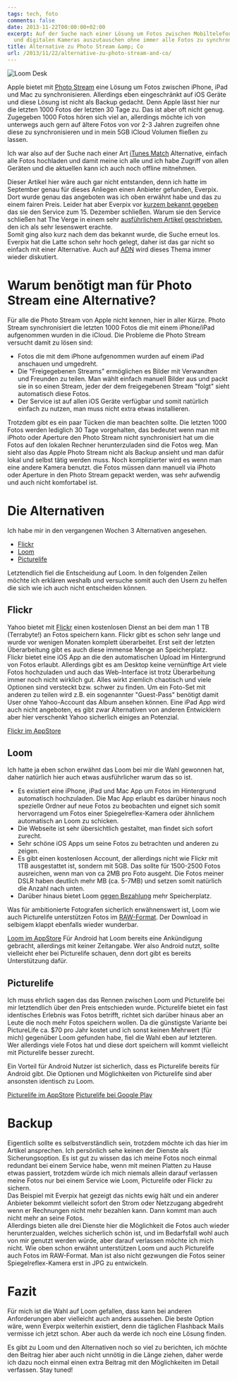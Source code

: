 ```yaml
---
tags: tech, foto
comments: false
date: 2013-11-22T00:00:00+02:00
excerpt: Auf der Suche nach einer Lösung um Fotos zwischen Mobiltelefonen, Macs, iPads
  und digitalen Kameras auszutauschen ohne immer alle Fotos zu synchronisieren.
title: Alternative zu Photo Stream &amp; Co
url: /2013/11/22/alternative-zu-photo-stream-and-co/
---
```


![Loom Desk](https://s3.amazonaws.com/f.cl.ly/items/2U0d0M3R0r2k2d1f2f0L/Loom_Desk.jpg)

Apple bietet mit [Photo Stream](http://www.apple.com/de/icloud/features/#photo-stream/) eine Lösung um Fotos zwischen iPhone, iPad und Mac zu synchronisieren. Allerdings eben eingeschränkt auf iOS Geräte und diese Lösung ist nicht als Backup gedacht. Denn Apple lässt hier nur die letzten 1000 Fotos der letzten 30 Tage zu. Das ist aber oft nicht genug. Zugegeben 1000 Fotos hören sich viel an, allerdings möchte ich von unterwegs auch gern auf ältere Fotos von vor 2-3 Jahren zugreifen ohne diese zu synchronisieren und in mein 5GB iCloud Volumen fließen zu lassen.

Ich war also auf der Suche nach einer Art [iTunes Match](https://www.apple.com/de/itunes/itunes-match/) Alternative, einfach alle Fotos hochladen und damit meine ich alle und ich habe Zugriff von allen Geräten und die aktuellen kann ich auch noch offline mitnehmen.

Dieser Artikel hier wäre auch gar nicht entstanden, denn ich hatte im September genau für dieses Anliegen einen Anbieter gefunden, Everpix. Dort wurde genau das angeboten was ich oben erwähnt habe und das zu einem fairen Preis. Leider hat aber Everpix vor [kurzem bekannt gegeben](http://blog.everpix.com/post/66102960115/we-gave-it-our-all) das sie den Service zum 15. Dezember schließen. Warum sie den Service schließen hat The Verge in einem sehr [ausführlichem Artikel geschrieben](http://www.theverge.com/2013/11/5/5039216/everpix-life-and-death-inside-the-worlds-best-photo-startup), den ich als sehr lesenswert erachte.  
Somit ging also kurz nach dem das bekannt wurde, die Suche erneut los. Everpix hat die Latte schon sehr hoch gelegt, daher ist das gar nicht so einfach mit einer Alternative. Auch auf [ADN](http://www.app.net/) wird dieses Thema immer wieder diskutiert.

# Warum benötigt man für Photo Stream eine Alternative?

Für alle die Photo Stream von Apple nicht kennen, hier in aller Kürze. Photo Stream synchronisiert die letzten 1000 Fotos die mit einem iPhone/iPad aufgenommen wurden in die iCloud. Die Probleme die Photo Stream versucht damit zu lösen sind:

* Fotos die mit dem iPhone aufgenommen wurden auf einem iPad anschauen und umgedreht.
* Die "Freigegebenen Streams" ermöglichen es Bilder mit Verwandten und Freunden zu teilen. Man wählt einfach manuell Bilder aus und packt sie in so einen Stream, jeder der dem freigegebenen Stream "folgt" sieht automatisch diese Fotos.
* Der Service ist auf allen iOS Geräte verfügbar und somit natürlich einfach zu nutzen, man muss nicht extra etwas installieren.

Trotzdem gibt es ein paar Tücken die man beachten sollte. Die letzten 1000 Fotos werden lediglich 30 Tage vorgehalten, das bedeutet wenn man mit iPhoto oder Aperture den Photo Stream nicht synchronisiert hat um die Fotos auf den lokalen Rechner herunterzuladen sind die Fotos weg. Man sieht also das Apple Photo Stream nicht als Backup ansieht und man dafür lokal und selbst tätig werden muss.
Noch komplizierter wird es wenn man eine andere Kamera benutzt. die Fotos müssen dann manuell via iPhoto oder Aperture in den Photo Stream gepackt werden, was sehr aufwendig und auch nicht komfortabel ist.

# Die Alternativen

Ich habe mir in den vergangenen Wochen 3 Alternativen angesehen.

* [Flickr](http://www.flickr.com/)
* [Loom](https://www.loom.com/)
* [Picturelife](https://picturelife.com/)

Letztendlich fiel die Entscheidung auf Loom. In den folgenden Zeilen möchte ich erklären weshalb und versuche somit auch den Usern zu helfen die sich wie ich auch nicht entscheiden können.

## Flickr

Yahoo bietet mit [Flickr](http://www.flickr.com/) einen kostenlosen Dienst an bei dem man 1 TB (Terrabyte!) an Fotos speichern kann. Flickr gibt es schon sehr lange und wurde vor wenigen Monaten komplett überarbeitet. Erst seit der letzten Überarbeitung gibt es auch diese immense Menge an Speicherplatz.  
Flickr bietet eine iOS App an die den automatischen Upload im Hintergrund von Fotos erlaubt.   Allerdings gibt es am Desktop keine vernünftige Art viele Fotos hochzuladen und auch das Web-Interface ist trotz Überarbeitung immer noch nicht wirklich gut. Alles wirkt ziemlich chaotisch und viele Optionen sind versteckt bzw. schwer zu finden. Um ein Foto-Set mit anderen zu teilen wird z.B. ein sogenannter "Guest-Pass" benötigt damit User ohne Yahoo-Account das Album ansehen können.
Eine iPad App wird auch nicht angeboten, es gibt zwar Alternativen von anderen Entwicklern aber hier verschenkt Yahoo sicherlich einiges an Potenzial.

[Flickr im AppStore](http://clkde.Tradedoubler.com/click?p=23761&amp;a=2217627&amp;url=https://itunes.apple.com/de/app/flickr/id328407587?partnerId=2003)

## Loom

Ich hatte ja eben schon erwähnt das Loom bei mir die Wahl gewonnen hat, daher natürlich hier auch etwas ausführlicher warum das so ist.

* Es existiert eine iPhone, iPad und Mac App um Fotos im Hintergrund automatisch hochzuladen. Die Mac App erlaubt es darüber hinaus noch spezielle Ordner auf neue Fotos zu beobachten und eignet sich somit hervorragend um Fotos einer Spiegelreflex-Kamera oder ähnlichem automatisch an Loom zu schicken.
* Die Webseite ist sehr übersichtlich gestaltet, man findet sich sofort zurecht.
* Sehr schöne iOS Apps um seine Fotos zu betrachten und anderen zu zeigen.
* Es gibt einen kostenlosen Account, der allerdings nicht wie Flickr mit 1TB ausgestattet ist, sondern mit 5GB. Das sollte für 1500-2500 Fotos ausreichen, wenn man von ca 2MB pro Foto ausgeht. Die Fotos meiner DSLR haben deutlich mehr MB (ca. 5-7MB) und setzen somit natürlich die Anzahl nach unten.
* Darüber hinaus bietet Loom [gegen Bezahlung](https://loom.com/plans) mehr Speicherplatz. 

Was für ambitionierte Fotografen sicherlich erwähnenswert ist, Loom wie auch Picturelife unterstützen Fotos im [RAW-Format](https://de.wikipedia.org/wiki/Rohdatenformat_%28Fotografie%29). Der Download in selbigem klappt ebenfalls wieder wunderbar.

[Loom im AppStore](http://clkde.Tradedoubler.com/click?p=23761&amp;a=2217627&amp;url=https://itunes.apple.com/de/app/loom/id655641185?partnerId=2003)
Für Android hat Loom bereits eine Ankündigung gebracht, allerdings mit keiner Zeitangabe. Wer also Android nutzt, sollte vielleicht eher bei Picturelife schauen, denn dort gibt es bereits Unterstützung dafür.

##  Picturelife

Ich muss ehrlich sagen das das Rennen zwischen Loom und Picturelife bei mir letztendlich über den Preis entschieden wurde. Picturelife bietet ein fast identisches Erlebnis was Fotos betrifft, richtet sich darüber hinaus aber an Leute die noch mehr Fotos speichern wollen. Da die günstigste Variante bei PictureLife ca. $70 pro Jahr kostet und ich sonst keinen Mehrwert (für mich) gegenüber Loom gefunden habe, fiel die Wahl eben auf letzteren.
Wer allerdings viele Fotos hat und diese dort speichern will kommt vielleicht mit Picturelife besser zurecht.

Ein Vorteil für Android Nutzer ist sicherlich, dass es Picturelife bereits für Android gibt.
Die Optionen und Möglichkeiten von Picturelife sind aber ansonsten identisch zu Loom.

[Picturelife im AppStore](http://clkde.Tradedoubler.com/click?p=23761&amp;a=2217627&amp;url=https://itunes.apple.com/de/app/picturelife-photo-video-backup/id487233339?partnerId=2003)
[Picturelife bei Google Play](https://play.google.com/store/apps/details?id=com.picturelife.android&amp;hl=de)

# Backup

Eigentlich sollte es selbstverständlich sein, trotzdem möchte ich das hier im Artikel ansprechen. Ich persönlich sehe keinen der Dienste als Sicherungsoption. Es ist gut zu wissen das ich meine Fotos noch einmal redundant bei einem Service habe, wenn mit meinen Platten zu Hause etwas passiert, trotzdem würde ich mich niemals  allein darauf verlassen meine Fotos nur bei einem Service wie Loom, Picturelife oder Flickr zu sichern.  
Das Beispiel mit Everpix hat gezeigt das nichts ewig hält und ein anderer Anbieter bekommt vielleicht sofort den Strom oder Netzzugang abgedreht wenn er Rechnungen nicht mehr bezahlen kann. Dann kommt man auch nicht mehr an seine Fotos.  
Allerdings bieten alle drei Dienste hier die Möglichkeit  die Fotos auch wieder herunterzualden, welches sicherlich schön ist, und im Bedarfsfall wohl auch von mir genutzt werden würde, aber darauf verlassen möchte ich mich nicht. Wie oben schon erwähnt unterstützen Loom und auch Picturelife auch Fotos im RAW-Format. Man ist also nicht gezwungen die Fotos seiner Spiegelreflex-Kamera erst in JPG zu entwickeln.

# Fazit

Für mich ist die Wahl auf Loom gefallen, dass kann bei anderen Anforderungen aber vielleicht auch anders aussehen. Die beste Option wäre, wenn Everpix weiterhin existiert, denn die täglichen Flashback Mails vermisse ich jetzt schon. Aber auch da werde ich noch eine Lösung finden.

Es gibt zu Loom und den Alternativen noch so viel zu berichten, ich möchte den Beitrag hier aber auch nicht unnötig in die Länge ziehen, daher werde ich dazu noch einmal einen extra Beitrag mit den Möglichkeiten im Detail verfassen. Stay tuned!
